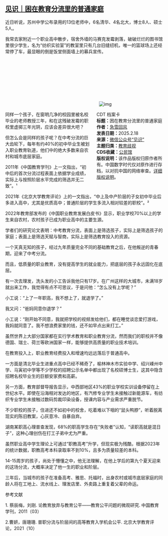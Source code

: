 <!--1740024024000-->
[见识｜困在教育分流里的普通家庭](https://chinadigitaltimes.net/chinese/715965.html)
------

<p>近日听说，苏州中学公布录用的13位老师中，6名清华、4名北大，博士8人、硕士5人。</p><p>我常去家附近一个职业高中散步，宿舍外墙的马赛克发霉剥落，破破烂烂的图书馆里很少学生，名为“纺织实验室”的教室里只有几台旧缝纫机，唯一的篮球场上还经常停了车，最显眼的倒是饭堂侧面墙上的募兵宣传。</p><p><img decoding="async" src="data:image/svg+xml,%3Csvg%20xmlns='http://www.w3.org/2000/svg'%20viewBox='0%200%200%200'%3E%3C/svg%3E" alt="img" data-lazy-src="https://chinadigitaltimes.net/chinese/files/2025/02/post-715965-67b660e3df5f4."><noscript><img decoding="async" src="https://chinadigitaltimes.net/chinese/files/2025/02/post-715965-67b660e3df5f4." alt="img"></noscript></p><div style="width:42%;float:right;padding-left:20px"><div class="su-spoiler su-spoiler-style-fancy su-spoiler-icon-chevron-circle" data-scroll-offset="0" data-anchor-in-url="no"><div class="su-spoiler-title" tabindex="0" role="button"><span class="su-spoiler-icon"></span>CDT 档案卡</div><div class="su-spoiler-content su-u-clearfix su-u-trim"><strong>标题：</strong>困在教育分流里的普通家庭<br><strong>作者：</strong><a href="https://chinadigitaltimes.net/space/急雪回风" target="_blank">急雪回风</a><br><strong>发表日期：</strong>2025.2.18<br><strong>来源：</strong><a href="https://web.archive.org/web/20250219225146/https://mp.weixin.qq.com/s/nDi4pebPr8XOppswXFbqHQ" target="_blank">微信公众号“见识”</a><br><strong>主题归类：</strong><a href="https://chinadigitaltimes.net/space/教育歧视" target="_blank">教育歧视</a><br><strong>CDS收藏：</strong><a href="https://chinadigitaltimes.net/space/%E5%85%AC%E6%B0%91%E9%A6%86" target="_blank" rel="noopener">公民馆</a><br><strong>版权说明：</strong>该作品版权归原作者所有。中国数字时代仅对原作进行存档，以对抗中国的网络审查。<a href="https://chinadigitaltimes.net/chinese/copyright">详细版权说明</a>。</div></div></div><p>同样一个孩子，在窗明几净的校园里被名校毕业的老师教授三年，和在这残破发霉的职校里虚掷三年光阴，应该会差异很大吧？</p><p>但怎么会是同样的孩子呢？在中考分流的巨大齿轮下，每年有约40%的初中毕业生被划入职业教育轨道，他们中的绝大多数来自农村和城市底层家庭。</p><p>2011年《中国教育学刊》上一文指出，“初中后的首次分流过程表面上依据学业成绩，实际上与按照阶层水平完成的筛选并无二致”。¹</p><p>2021年《北京大学教育评论》上的一文指出，“中上及中产阶层的子女初中毕业后多进入高中，尤其是优质高中；普通阶层的学生多流入相对较差的职校”。²</p><p>2022年教育部发布的《中国职业教育发展白皮书》显示，职业学校70%以上的学生来自农村，农村孩子已成为职业高中的主要生源。</p><p>学者们的研究论文表明：中考教育分流，表面上是筛选孩子，实际上是筛选孩子的家庭；表面上是筛选天赋与智商，实际上是筛选教育投入的资源。</p><p>一个天真无知的孩子，经过九年质量完全不同的基础教育之后，在他叛逆的青春期，迎来了中考分流。</p><p>而且，低质量的职业教育，没有提高学生的就业能力，把底层的孩子永远固化在底层。</p><p>有一次去理发，洗头发的小工告诉我他只有17岁。在广州这样的大城市，未满18岁就出来工作，我觉得有点不可思议，于是问他：“怎么没有上学呢？”</p><p>小工说：“上了一年职高，我不想上了，就退学了。”</p><p>我又问：“爸妈同意你退学？”</p><p>小工说：“刚开始不同意，我就把学校的视频发给他们，都在睡觉谈恋爱打游戏，我妈就同意了。我不想浪费家里的钱，还不如早点出来打工。”</p><p>虽然世界上大部分国家都在实行学术教育和职业教育分流，然而我们的职校并不像德国、瑞士、荷兰等欧洲国家一样，能够提供高质量的职业技术培训。</p><p>在教育投入上，职业教育经费投入和增速均远远落后于普通高中。</p><p>一方面是清北毕业生进重点高中已经不稀奇了，榆林神木市实验中学、绍兴嵊州中学、马寅初中学等不少学校的招聘公示名单中都出现了名校硕博士生，这其中隐含招聘名校毕业生的巨额安家费和高薪。</p><p>另一方面，教育部督导报告显示，中西部地区43%的职业学校实训设备停留在上世纪水平。即使在沿海相对发达的地区，有汽修专业学生未接触过新能源车，有纺织专业学生未接触过数码剪裁印染设备，授课内容与产业需求严重脱节。</p><p>不少职校的孩子，住进还不如初中的校舍，吃着难以下咽的“鼠头鸭脖”，听着脱离现实的陈旧教案，心灰意冷、自暴自弃。</p><p>湖南某职高心理普查发现，68%的职高学生存在“失败者”认知，“读职高就是混日子”，这种心理创伤在打工子弟中尤为严重。</p><p>虽然职业高中学生理论上可通过“职教高考”升学，但现实极为残酷，根据2023年的统计数据，职教高考本科录取率不到10%，且多为质量较差的本科。</p><p>14-15周岁的孩子，尚处于懵懂之中，他无法理解，在他上学后的第九个夏天迎来的这场分流，大概率决定了他一生的职业和阶层。</p><p>三年后，当城市的孩子在准备高考、雅思、托福时，出身农村或城市底层家庭的同龄人将在工地上、流水线上、理发店里、外卖路上重复着父辈的命运。</p><p>参考文献</p><p>1. 蔡辰梅，刘刚. 论教育放弃与教育公平——教育公平问题的微观研究. 中国教育学刊，2011（03）</p><p>2.曹妍，唐珊珊. 普职分流与阶层间的高等教育入学机会公平. 北京大学教育评论，2021（10）</p><div class="addtoany_share_save_container addtoany_content addtoany_content_bottom"><div class="a2a_kit a2a_kit_size_32 addtoany_list" data-a2a-url="https://chinadigitaltimes.net/chinese/715965.html" data-a2a-title="见识｜困在教育分流里的普通家庭"><a class="a2a_button_facebook" href="https://www.addtoany.com/add_to/facebook?linkurl=https%3A%2F%2Fchinadigitaltimes.net%2Fchinese%2F715965.html&amp;linkname=%E8%A7%81%E8%AF%86%EF%BD%9C%E5%9B%B0%E5%9C%A8%E6%95%99%E8%82%B2%E5%88%86%E6%B5%81%E9%87%8C%E7%9A%84%E6%99%AE%E9%80%9A%E5%AE%B6%E5%BA%AD" title="Facebook" rel="nofollow noopener" target="_blank"></a><a class="a2a_button_twitter" href="https://www.addtoany.com/add_to/twitter?linkurl=https%3A%2F%2Fchinadigitaltimes.net%2Fchinese%2F715965.html&amp;linkname=%E8%A7%81%E8%AF%86%EF%BD%9C%E5%9B%B0%E5%9C%A8%E6%95%99%E8%82%B2%E5%88%86%E6%B5%81%E9%87%8C%E7%9A%84%E6%99%AE%E9%80%9A%E5%AE%B6%E5%BA%AD" title="Twitter" rel="nofollow noopener" target="_blank"></a><a class="a2a_button_telegram" href="https://www.addtoany.com/add_to/telegram?linkurl=https%3A%2F%2Fchinadigitaltimes.net%2Fchinese%2F715965.html&amp;linkname=%E8%A7%81%E8%AF%86%EF%BD%9C%E5%9B%B0%E5%9C%A8%E6%95%99%E8%82%B2%E5%88%86%E6%B5%81%E9%87%8C%E7%9A%84%E6%99%AE%E9%80%9A%E5%AE%B6%E5%BA%AD" title="Telegram" rel="nofollow noopener" target="_blank"></a><a class="a2a_button_reddit" href="https://www.addtoany.com/add_to/reddit?linkurl=https%3A%2F%2Fchinadigitaltimes.net%2Fchinese%2F715965.html&amp;linkname=%E8%A7%81%E8%AF%86%EF%BD%9C%E5%9B%B0%E5%9C%A8%E6%95%99%E8%82%B2%E5%88%86%E6%B5%81%E9%87%8C%E7%9A%84%E6%99%AE%E9%80%9A%E5%AE%B6%E5%BA%AD" title="Reddit" rel="nofollow noopener" target="_blank"></a><a class="a2a_button_whatsapp" href="https://www.addtoany.com/add_to/whatsapp?linkurl=https%3A%2F%2Fchinadigitaltimes.net%2Fchinese%2F715965.html&amp;linkname=%E8%A7%81%E8%AF%86%EF%BD%9C%E5%9B%B0%E5%9C%A8%E6%95%99%E8%82%B2%E5%88%86%E6%B5%81%E9%87%8C%E7%9A%84%E6%99%AE%E9%80%9A%E5%AE%B6%E5%BA%AD" title="WhatsApp" rel="nofollow noopener" target="_blank"></a><a class="a2a_button_email" href="https://www.addtoany.com/add_to/email?linkurl=https%3A%2F%2Fchinadigitaltimes.net%2Fchinese%2F715965.html&amp;linkname=%E8%A7%81%E8%AF%86%EF%BD%9C%E5%9B%B0%E5%9C%A8%E6%95%99%E8%82%B2%E5%88%86%E6%B5%81%E9%87%8C%E7%9A%84%E6%99%AE%E9%80%9A%E5%AE%B6%E5%BA%AD" title="Email" rel="nofollow noopener" target="_blank"></a><a class="a2a_button_copy_link" href="https://www.addtoany.com/add_to/copy_link?linkurl=https%3A%2F%2Fchinadigitaltimes.net%2Fchinese%2F715965.html&amp;linkname=%E8%A7%81%E8%AF%86%EF%BD%9C%E5%9B%B0%E5%9C%A8%E6%95%99%E8%82%B2%E5%88%86%E6%B5%81%E9%87%8C%E7%9A%84%E6%99%AE%E9%80%9A%E5%AE%B6%E5%BA%AD" title="Copy Link" rel="nofollow noopener" target="_blank"></a><a class="a2a_dd addtoany_share_save addtoany_share" href="https://www.addtoany.com/share"></a></div></div>
